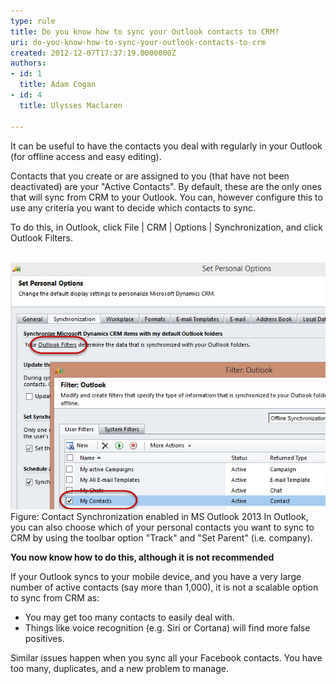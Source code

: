 ```yaml
---
type: rule
title: Do you know how to sync your Outlook contacts to CRM?
uri: do-you-know-how-to-sync-your-outlook-contacts-to-crm
created: 2012-12-07T17:37:19.0000000Z
authors:
- id: 1
  title: Adam Cogan
- id: 4
  title: Ulysses Maclaren

---
```


 
It can be useful to have the contacts you deal with regularly in your O​​utlook (for           offline access and easy editing).
 
Contacts that you create or are assigned to you (that have not been deactivated) are your "Active Contacts".     By default, these are the only ones that will sync from CRM to your Outlook. You can, however configure this to use any criteria you want to decide which contacts to sync.​

To do this, in Outlook, click File | CRM | Option​s | Synchronization, and click Outlook Filters.

​
![Contact Synchronization enabled](ContactSynchronizationEnabled.jpg)Figure: Contact Synchronization enabled in MS Outlook 2013
In Outlook, you can also choose which of your personal contacts you want to sync to CRM by using the toolbar option "Track" and "Set Parent" (i.e. company).​​

**You now know how to do this, although it is not recommended**

If your Outlook syncs to your mobile device, and you have a very large number of active contacts (say more than 1,000), it is not a scalable option to sync from CRM as:

- ​You may get too many contacts t​o easily deal with.
- Things like voice recognition (e.g. Siri or Cortana) will find more false positives.


Similar issues happen when you sync all your Facebook contacts. You have too many, duplicates, and a new problem to manage.




